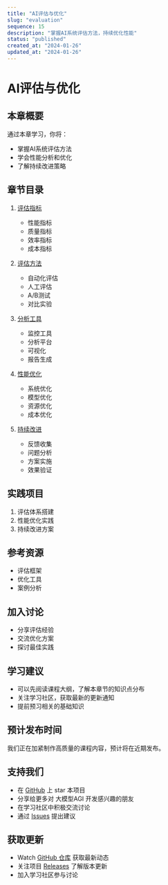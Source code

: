 ```yaml
---
title: "AI评估与优化"
slug: "evaluation"
sequence: 15
description: "掌握AI系统评估方法，持续优化性能"
status: "published"
created_at: "2024-01-26"
updated_at: "2024-01-26"
---
```


# AI评估与优化

## 本章概要

通过本章学习，你将：
- 掌握AI系统评估方法
- 学会性能分析和优化
- 了解持续改进策略

## 章节目录

1. [评估指标](./metrics.md)
   - 性能指标
   - 质量指标
   - 效率指标
   - 成本指标

2. [评估方法](./methods.md)
   - 自动化评估
   - 人工评估
   - A/B测试
   - 对比实验

3. [分析工具](./tools.md)
   - 监控工具
   - 分析平台
   - 可视化
   - 报告生成

4. [性能优化](./optimization.md)
   - 系统优化
   - 模型优化
   - 资源优化
   - 成本优化

5. [持续改进](./continuous-improvement.md)
   - 反馈收集
   - 问题分析
   - 方案实施
   - 效果验证

## 实践项目
1. 评估体系搭建
2. 性能优化实践
3. 持续改进方案

## 参考资源
- 评估框架
- 优化工具
- 案例分析

## 加入讨论
- 分享评估经验
- 交流优化方案
- 探讨最佳实践

## 学习建议
- 可以先阅读课程大纲，了解本章节的知识点分布
- 关注学习社区，获取最新的更新通知
- 提前预习相关的基础知识

## 预计发布时间
我们正在加紧制作高质量的课程内容，预计将在近期发布。

## 支持我们
- 在 [GitHub](https://github.com/learnagi/learnagi-course) 上 star 本项目
- 分享给更多对 大模型AGI 开发感兴趣的朋友
- 在学习社区中积极交流讨论
- 通过 [Issues](https://github.com/learnagi/learnagi-course/issues) 提出建议

## 获取更新
- Watch [GitHub 仓库](https://github.com/learnagi/learnagi-course) 获取最新动态
- 关注项目 [Releases](https://github.com/learnagi/learnagi-course/releases) 了解版本更新
- 加入学习社区参与讨论
